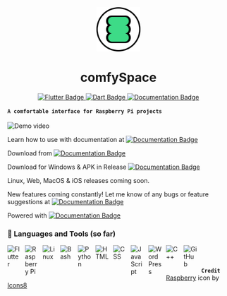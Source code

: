 <div id="header" align="center">
  <img src="assets/comfySpaceIcon.png" width="100"/>
</div>
<h1 align="center">comfySpace</h1>
<div id="badges" align="center">
  <a href="https://flutter.dev/">
    <img src="https://img.shields.io/badge/Flutter-%2302569B.svg?style=for-the-badge&logo=Flutter&logoColor=white" alt="Flutter Badge"/>
  </a>
  <a href="https://pub.dev/">
    <img src="https://img.shields.io/badge/dart-%230175C2.svg?style=for-the-badge&logo=dart&logoColor=white" alt="Dart Badge"/>
  </a>
    <a href="https://comfystudio.tech">
    <img src="https://img.shields.io/badge/documentation-%23323330.svg?style=for-the-badge&logo=javascript&logoColor=%23F7DF1E" alt="Documentation Badge"/>
  </a>
</div>


**`A comfortable interface for Raspberry Pi projects`**
<br><br><img src="Demo1.gif" alt="Demo video" width="300"/>

Learn how to use with documentation at <a href="https://comfystudio.tech/" target="_blank"><img src="https://img.shields.io/badge/documentation-%23323330.svg?style=for-the-badge&logo=javascript&logoColor=%23F7DF1E" alt="Documentation Badge"/></a>

Download from <a href="https://play.google.com/store/apps/details?id=tech.comfyStudio.comfySpace&hl=en_US&gl=US"  target="_blank"><img src="https://img.shields.io/badge/Google_Play-414141?style=for-the-badge&logo=google-play&logoColor=white" alt="Documentation Badge"/></a>

Download for Windows & APK in Release <a href="https://github.com/ThomasVuNguyen/comfySpace/releases" target="_blank"><img src="https://img.shields.io/badge/Release-%23121011.svg?style=for-the-badge&logo=github&logoColor=white" alt="Documentation Badge"/></a>

Linux, Web, MacOS & iOS releases coming soon.

New features coming constantly! Let me know of any bugs or feature suggestions at <a href="https://forms.gle/4ivYFLxAuxfjS64N8" target="_blank">
<img src="https://img.shields.io/badge/google form-4285F4?style=for-the-badge&logo=google&logoColor=white" alt="Documentation Badge"/></a>

Powered with <a href="https://github.com/ThomasVuNguyen/comfyScript" target="_blank"><img src="https://img.shields.io/badge/comfy script-%23121011.svg?style=for-the-badge&logo=github&logoColor=white" alt="Documentation Badge"/></a>
### 🧰 Languages and Tools (so far)
<img align="left" alt="Flutter" width="30px" style="padding-right:10px;" src="https://cdn.jsdelivr.net/gh/devicons/devicon/icons/flutter/flutter-original.svg"/>
<img align="left" alt="Raspberry Pi" width="30px" style="padding-right:10px;" src="https://cdn.jsdelivr.net/gh/devicons/devicon/icons/raspberrypi/raspberrypi-original.svg" />
<img align="left" alt="Linux" width="30px" style="padding-right:10px;" src="https://cdn.jsdelivr.net/gh/devicons/devicon/icons/linux/linux-original.svg" />
<img align="left" alt="Bash" width="30px" style="padding-right:10px;" src="https://cdn.jsdelivr.net/gh/devicons/devicon/icons/bash/bash-original.svg" />
<img align="left" alt="Python" width="30px" style="padding-right:10px;" src="https://cdn.jsdelivr.net/gh/devicons/devicon/icons/python/python-plain.svg" />
<img align="left" alt="HTML" width="30px" style="padding-right:10px;" src="https://cdn.jsdelivr.net/gh/devicons/devicon/icons/html5/html5-plain.svg" />
<img align="left" alt="CSS" width="30px" style="padding-right:10px;" src="https://cdn.jsdelivr.net/gh/devicons/devicon/icons/css3/css3-plain.svg" />
<img align="left" alt="JavaScript" width="30px" style="padding-right:10px;" src="https://cdn.jsdelivr.net/gh/devicons/devicon/icons/javascript/javascript-plain.svg" />
<img align="left" alt="WordPress" width="30px" style="padding-right:10px;" src="https://cdn.jsdelivr.net/gh/devicons/devicon/icons/wordpress/wordpress-original.svg"/>
<img align="left" alt="C++" width="30px" style="padding-right:10px;" src="https://cdn.jsdelivr.net/gh/devicons/devicon/icons/cplusplus/cplusplus-line.svg" />
<img align="left" alt="GitHub" width="30px" style="padding-right:10px;" src="https://cdn.jsdelivr.net/gh/devicons/devicon/icons/github/github-original.svg" /><br>
<br />

**`Credit`**
<a target="_blank" href="https://icons8.com/icon/SRBNGzl2dc2m/raspberry">Raspberry</a> icon by <a target="_blank" href="https://icons8.com">Icons8</a><br/>


